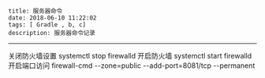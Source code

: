     title: 服务器命令
    date: 2018-06-10 11:22:02
    tags: [ Gradle , b, c]
    description: 服务器命令记录
---
关闭防火墙设置
	systemctl stop firewalld
开启防火墙
	systemctl start firewalld
开启端口访问
firewall-cmd --zone=public --add-port=8081/tcp --permanent 
